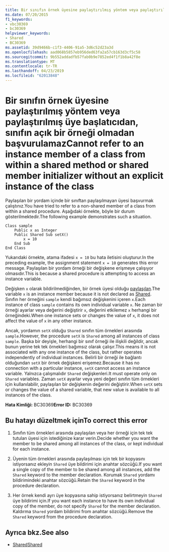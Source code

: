 ```yaml
---
title: Bir sınıfın örnek üyesine paylaştırılmış yöntem veya paylaştırılmış üye başlatıcıdan, sınıfın açık bir örneği olmadan başvurulamaz
ms.date: 07/20/2015
f1_keywords:
- vbc30369
- bc30369
helpviewer_keywords:
- Shared
- BC30369
ms.assetid: 39d9466b-c1f3-4406-91a5-3d6c52d23a3d
ms.openlocfilehash: aad068b5857eb956ded63fa2a57cb163d3cf5c58
ms.sourcegitcommit: 9b552addadfb57fab0b9e7852ed4f1f1b8a42f8e
ms.translationtype: MT
ms.contentlocale: tr-TR
ms.lasthandoff: 04/23/2019
ms.locfileid: "62013848"
---
```

# <a name="cannot-refer-to-an-instance-member-of-a-class-from-within-a-shared-method-or-shared-member-initializer-without-an-explicit-instance-of-the-class"></a><span data-ttu-id="5a14a-102">Bir sınıfın örnek üyesine paylaştırılmış yöntem veya paylaştırılmış üye başlatıcıdan, sınıfın açık bir örneği olmadan başvurulamaz</span><span class="sxs-lookup"><span data-stu-id="5a14a-102">Cannot refer to an instance member of a class from within a shared method or shared member initializer without an explicit instance of the class</span></span>
<span data-ttu-id="5a14a-103">Paylaşılan bir yordam içinde bir sınıftan paylaşılmayan üyesi başvurmak çalıştınız.</span><span class="sxs-lookup"><span data-stu-id="5a14a-103">You have tried to refer to a non-shared member of a class from within a shared procedure.</span></span> <span data-ttu-id="5a14a-104">Aşağıdaki örnekte, böyle bir durum gösterilmektedir.</span><span class="sxs-lookup"><span data-stu-id="5a14a-104">The following example demonstrates such a situation.</span></span>  
  
```  
Class sample  
    Public x as Integer  
    Public Shared Sub setX()  
        x = 10  
    End Sub  
End Class  
```  
  
 <span data-ttu-id="5a14a-105">Yukarıdaki örnekte, atama ifadesi `x = 10` bu hata iletisini oluşturur.</span><span class="sxs-lookup"><span data-stu-id="5a14a-105">In the preceding example, the assignment statement `x = 10` generates this error message.</span></span> <span data-ttu-id="5a14a-106">Paylaşılan bir yordam örneği bir değişkene erişmeye çalışıyor olmasıdır.</span><span class="sxs-lookup"><span data-stu-id="5a14a-106">This is because a shared procedure is attempting to access an instance variable.</span></span>  
  
 <span data-ttu-id="5a14a-107">Değişken `x` olarak bildirilmediğinden, bir örnek üyesi olduğu [paylaşılan](../../../visual-basic/language-reference/modifiers/shared.md).</span><span class="sxs-lookup"><span data-stu-id="5a14a-107">The variable `x` is an instance member because it is not declared as [Shared](../../../visual-basic/language-reference/modifiers/shared.md).</span></span> <span data-ttu-id="5a14a-108">Sınıfın her örneğini `sample` kendi bağımsız değişkenini içeren `x`.</span><span class="sxs-lookup"><span data-stu-id="5a14a-108">Each instance of class `sample` contains its own individual variable `x`.</span></span> <span data-ttu-id="5a14a-109">Ne zaman bir örneği ayarlar veya değerini değiştirir `x`, değerini etkilemez `x` herhangi bir örneğindeki.</span><span class="sxs-lookup"><span data-stu-id="5a14a-109">When one instance sets or changes the value of `x`, it does not affect the value of `x` in any other instance.</span></span>  
  
 <span data-ttu-id="5a14a-110">Ancak, yordamın `setX` olduğu `Shared` sınıfın tüm örnekleri arasında `sample`.</span><span class="sxs-lookup"><span data-stu-id="5a14a-110">However, the procedure `setX` is `Shared` among all instances of class `sample`.</span></span> <span data-ttu-id="5a14a-111">Başka bir deyişle, herhangi bir sınıf örneği ile ilişkili değildir, ancak bunun yerine tek tek örnekleri bağımsız olarak çalışır.</span><span class="sxs-lookup"><span data-stu-id="5a14a-111">This means it is not associated with any one instance of the class, but rather operates independently of individual instances.</span></span> <span data-ttu-id="5a14a-112">Belirli bir örneği ile bağlantı olduğundan `setX` bir örnek değişkeni erişemez.</span><span class="sxs-lookup"><span data-stu-id="5a14a-112">Because it has no connection with a particular instance, `setX` cannot access an instance variable.</span></span> <span data-ttu-id="5a14a-113">Yalnızca çalışmalıdır `Shared` değişkenleri.</span><span class="sxs-lookup"><span data-stu-id="5a14a-113">It must operate only on `Shared` variables.</span></span> <span data-ttu-id="5a14a-114">Zaman `setX` ayarlar veya yeni değeri sınıfın tüm örnekleri için kullanılabilir, paylaşılan bir değişkenin değerini değiştirir.</span><span class="sxs-lookup"><span data-stu-id="5a14a-114">When `setX` sets or changes the value of a shared variable, that new value is available to all instances of the class.</span></span>  
  
 <span data-ttu-id="5a14a-115">**Hata Kimliği:** BC30369</span><span class="sxs-lookup"><span data-stu-id="5a14a-115">**Error ID:** BC30369</span></span>  
  
## <a name="to-correct-this-error"></a><span data-ttu-id="5a14a-116">Bu hatayı düzeltmek için</span><span class="sxs-lookup"><span data-stu-id="5a14a-116">To correct this error</span></span>  
  
1. <span data-ttu-id="5a14a-117">Sınıfın tüm örnekleri arasında paylaşılan veya her örneği için tek tek tutulan üyesi için istediğinize karar verin.</span><span class="sxs-lookup"><span data-stu-id="5a14a-117">Decide whether you want the member to be shared among all instances of the class, or kept individual for each instance.</span></span>  
  
2. <span data-ttu-id="5a14a-118">Üyenin tüm örnekleri arasında paylaşılması için tek bir kopyasını istiyorsanız ekleyin `Shared` üye bildirimi için anahtar sözcüğü.</span><span class="sxs-lookup"><span data-stu-id="5a14a-118">If you want a single copy of the member to be shared among all instances, add the `Shared` keyword to the member declaration.</span></span> <span data-ttu-id="5a14a-119">Korumak `Shared` yordamı bildirimindeki anahtar sözcüğü.</span><span class="sxs-lookup"><span data-stu-id="5a14a-119">Retain the `Shared` keyword in the procedure declaration.</span></span>  
  
3. <span data-ttu-id="5a14a-120">Her örnek kendi ayrı üye kopyasına sahip istiyorsanız belirtmeyin `Shared` üye bildirimi için.</span><span class="sxs-lookup"><span data-stu-id="5a14a-120">If you want each instance to have its own individual copy of the member, do not specify `Shared` for the member declaration.</span></span> <span data-ttu-id="5a14a-121">Kaldırma `Shared` yordam bildirimi from anahtar sözcüğü.</span><span class="sxs-lookup"><span data-stu-id="5a14a-121">Remove the `Shared` keyword from the procedure declaration.</span></span>  
  
## <a name="see-also"></a><span data-ttu-id="5a14a-122">Ayrıca bkz.</span><span class="sxs-lookup"><span data-stu-id="5a14a-122">See also</span></span>

- [<span data-ttu-id="5a14a-123">Shared</span><span class="sxs-lookup"><span data-stu-id="5a14a-123">Shared</span></span>](../../../visual-basic/language-reference/modifiers/shared.md)
